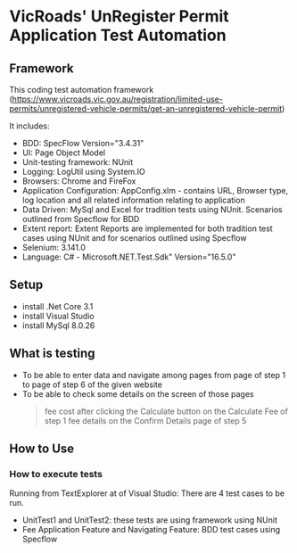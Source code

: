 # VicRoads' UnRegister Permit Application Test Automation


## Framework
This coding test automation framework (https://www.vicroads.vic.gov.au/registration/limited-use-permits/unregistered-vehicle-permits/get-an-unregistered-vehicle-permit)

It includes:
* BDD: SpecFlow Version="3.4.31" 
* UI: Page Object Model
* Unit-testing framework: NUnit
* Logging: LogUtil using System.IO
* Browsers: Chrome and FireFox
* Application Configuration: AppConfig.xlm - contains URL, Browser type, log location and all related information relating to application
* Data Driven: MySql and Excel for tradition tests using NUnit. Scenarios outlined from Specflow for BDD
* Extent report: Extent Reports are implemented for both tradition test cases using NUnit and for scenarios outlined using Specflow
* Selenium: 3.141.0 
* Language: C# - Microsoft.NET.Test.Sdk" Version="16.5.0"

## Setup
* install .Net Core 3.1
* install Visual Studio
* install MySql 8.0.26

## What is testing
* To be able to enter data and navigate among pages from page of step 1 to page of step 6 of the given website
* To be able to check some details on the screen of those pages
	> fee cost after clicking the Calculate button on the Calculate Fee of step 1
	> fee details on the Confirm Details page of step 5

## How to Use
### How to execute tests

Running from TextExplorer at of Visual Studio: There are 4 test cases to be run.
* UnitTest1 and UnitTest2: these tests are using framework using NUnit
* Fee Application Feature and Navigating Feature: BDD test cases using Specflow


